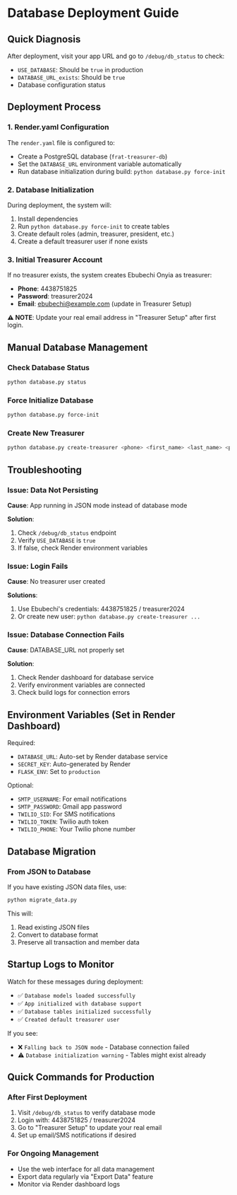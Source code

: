 # Database Deployment Guide

## Quick Diagnosis

After deployment, visit your app URL and go to `/debug/db_status` to check:
- `USE_DATABASE`: Should be `true` in production
- `DATABASE_URL_exists`: Should be `true`
- Database configuration status

## Deployment Process

### 1. Render.yaml Configuration
The `render.yaml` file is configured to:
- Create a PostgreSQL database (`frat-treasurer-db`)
- Set the `DATABASE_URL` environment variable automatically
- Run database initialization during build: `python database.py force-init`

### 2. Database Initialization
During deployment, the system will:
1. Install dependencies
2. Run `python database.py force-init` to create tables
3. Create default roles (admin, treasurer, president, etc.)
4. Create a default treasurer user if none exists

### 3. Initial Treasurer Account
If no treasurer exists, the system creates Ebubechi Onyia as treasurer:
- **Phone**: 4438751825
- **Password**: treasurer2024
- **Email**: ebubechi@example.com (update in Treasurer Setup)

**⚠️ NOTE**: Update your real email address in "Treasurer Setup" after first login.

## Manual Database Management

### Check Database Status
```bash
python database.py status
```

### Force Initialize Database
```bash
python database.py force-init
```

### Create New Treasurer
```bash
python database.py create-treasurer <phone> <first_name> <last_name> <password>
```

## Troubleshooting

### Issue: Data Not Persisting
**Cause**: App running in JSON mode instead of database mode

**Solution**: 
1. Check `/debug/db_status` endpoint
2. Verify `USE_DATABASE` is `true`
3. If false, check Render environment variables

### Issue: Login Fails
**Cause**: No treasurer user created

**Solutions**:
1. Use Ebubechi's credentials: 4438751825 / treasurer2024
2. Or create new user: `python database.py create-treasurer ...`

### Issue: Database Connection Fails
**Cause**: DATABASE_URL not properly set

**Solution**: 
1. Check Render dashboard for database service
2. Verify environment variables are connected
3. Check build logs for connection errors

## Environment Variables (Set in Render Dashboard)

Required:
- `DATABASE_URL`: Auto-set by Render database service
- `SECRET_KEY`: Auto-generated by Render
- `FLASK_ENV`: Set to `production`

Optional:
- `SMTP_USERNAME`: For email notifications
- `SMTP_PASSWORD`: Gmail app password
- `TWILIO_SID`: For SMS notifications
- `TWILIO_TOKEN`: Twilio auth token
- `TWILIO_PHONE`: Your Twilio phone number

## Database Migration

### From JSON to Database
If you have existing JSON data files, use:
```bash
python migrate_data.py
```

This will:
1. Read existing JSON files
2. Convert to database format
3. Preserve all transaction and member data

## Startup Logs to Monitor

Watch for these messages during deployment:
- ✅ `Database models loaded successfully`
- ✅ `App initialized with database support`
- ✅ `Database tables initialized successfully`
- ✅ `Created default treasurer user`

If you see:
- ❌ `Falling back to JSON mode` - Database connection failed
- ⚠️ `Database initialization warning` - Tables might exist already

## Quick Commands for Production

### After First Deployment
1. Visit `/debug/db_status` to verify database mode
2. Login with: 4438751825 / treasurer2024
3. Go to "Treasurer Setup" to update your real email
4. Set up email/SMS notifications if desired

### For Ongoing Management
- Use the web interface for all data management
- Export data regularly via "Export Data" feature
- Monitor via Render dashboard logs